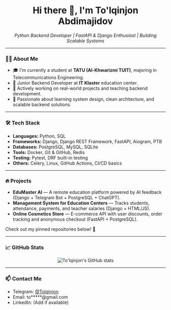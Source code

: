 <h1 align="center">Hi there 👋, I'm To'lqinjon Abdimajidov</h1>

<p align="center">
  <em>Python Backend Developer | FastAPI & Django Enthusiast | Building Scalable Systems</em>
</p>

---

### 👨‍💻 About Me

- 🎓 I'm currently a student at **TATU (Al-Khwarizmi TUIT)**, majoring in Telecommunications Engineering.
- 💼 Junior Backend Developer at **IT Klaster** education center.
- 🔧 Actively working on real-world projects and teaching backend development.
- 🧠 Passionate about learning system design, clean architecture, and scalable backend solutions.

---

### 🛠️ Tech Stack

- **Languages:** Python, SQL
- **Frameworks:** Django, Django REST Framework, FastAPI, Aiogram, PTB
- **Databases:** PostgreSQL, MySQL, SQLite
- **Tools:** Docker, Git & GitHub, Redis
- **Testing:** Pytest, DRF built-in testing
- **Others:** Celery, Linux, GitHub Actions, CI/CD basics

---

### 🔥 Projects

- **EduMaster AI** — A remote education platform powered by AI feedback (Django + Telegram Bot + PostgreSQL + ChatGPT).
- **Management System for Education Centers** — Tracks students, attendance, payments, and teacher salaries (Django + HTML/JS).
- **Online Cosmetics Store** — E-commerce API with user discounts, order tracking and anonymous checkout (FastAPI + PostgreSQL).

Check out my pinned repositories below! 📌

---

### 📈 GitHub Stats

<p align="center">
  <img src="https://github-readme-stats.vercel.app/api?username=AbdimajidovDev&show_icons=true&theme=radical" alt="To'lqinjon's GitHub stats" />
</p>

---

### 📫 Contact Me

- Telegram: [@Tolqinjon](https://t.me/Tolqinjon)
- Email: to*****@gmail.com
- LinkedIn: (Add if available)
